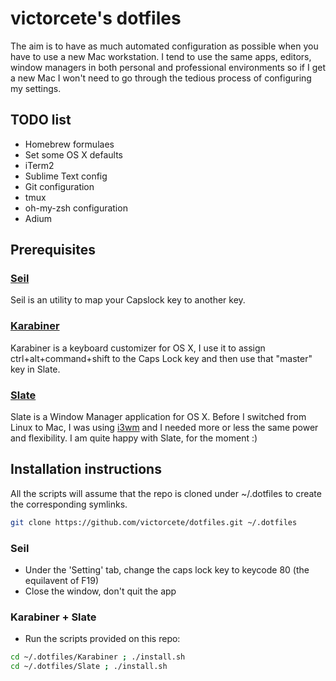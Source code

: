 # victorcete's dotfiles

The aim is to have as much automated configuration as possible when you have to use a new Mac workstation. I tend to use the same apps, editors, window managers in both personal and professional environments so if I get a new Mac I won't need to go through the tedious process of configuring my settings.

## TODO list

- Homebrew formulaes
- Set some OS X defaults
- iTerm2
- Sublime Text config
- Git configuration
- tmux
- oh-my-zsh configuration
- Adium

## Prerequisites

### [Seil](https://pqrs.org/osx/karabiner/seil.html.en)

Seil is an utility to map your Capslock key to another key.

### [Karabiner](https://pqrs.org/osx/karabiner/index.html.en)

Karabiner is a keyboard customizer for OS X, I use it to assign ctrl+alt+command+shift to the Caps Lock key and then use that "master" key in Slate.

### [Slate](https://github.com/jigish/slate)

Slate is a Window Manager application for OS X. Before I switched from Linux to Mac, I was using [i3wm](https://i3wm.org/) and I needed more or less the same power and flexibility. I am quite happy with Slate, for the moment :)

## Installation instructions

All the scripts will assume that the repo is cloned under ~/.dotfiles to create the corresponding symlinks.
```bash
git clone https://github.com/victorcete/dotfiles.git ~/.dotfiles
```

### Seil

- Under the 'Setting' tab, change the caps lock key to keycode 80 (the equilavent of F19)
- Close the window, don't quit the app

### Karabiner + Slate

- Run the scripts provided on this repo:
```bash
cd ~/.dotfiles/Karabiner ; ./install.sh
cd ~/.dotfiles/Slate ; ./install.sh
```
